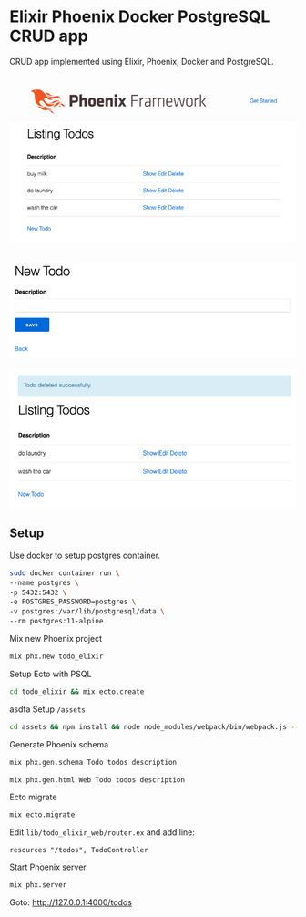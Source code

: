 # Elixir Phoenix Docker PostgreSQL CRUD app
CRUD app implemented using Elixir, Phoenix, Docker and PostgreSQL.

![ToDo app](images/todo_app.png)
----
![New ToDo](images/new_todo.png)
----
![Delete Todo](images/todo_delete.png)

## Setup
Use docker to setup postgres container.
```bash
sudo docker container run \
--name postgres \
-p 5432:5432 \
-e POSTGRES_PASSWORD=postgres \
-v postgres:/var/lib/postgresql/data \
--rm postgres:11-alpine
```

Mix new Phoenix project
```bash
mix phx.new todo_elixir
```

Setup Ecto with PSQL
```bash
cd todo_elixir && mix ecto.create
```
asdfa
Setup `/assets`
```bash
cd assets && npm install && node node_modules/webpack/bin/webpack.js --mode development
```

Generate Phoenix schema
```bash
mix phx.gen.schema Todo todos description
```

```bash
mix phx.gen.html Web Todo todos description
```

Ecto migrate
```bash
mix ecto.migrate
```

Edit `lib/todo_elixir_web/router.ex` and add line:
```
resources "/todos", TodoController
```

Start Phoenix server
```bash
mix phx.server
```

Goto: http://127.0.0.1:4000/todos
